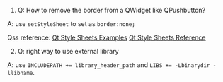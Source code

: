 1. Q: How to remove the border from a QWidget like QPushbutton?

A: use `setStyleSheet` to set as `border:none;`

Qss reference:
[Qt Style Sheets Examples](https://doc.qt.io/qt-5/stylesheet-examples.html)
[Qt Style Sheets Reference](https://doc.qt.io/qt-5/stylesheet-reference.html)

2. Q: right way to use external library

A: use `INCLUDEPATH += library_header_path` and `LIBS += -Lbinarydir -llibname`.
